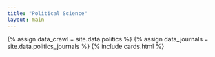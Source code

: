 ```yaml
---
title: "Political Science"
layout: main
---
```


{% assign data_crawl = site.data.politics %} 
{% assign data_journals = site.data.politics_journals %} 
{% include cards.html %}

